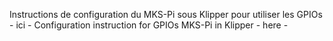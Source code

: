 Instructions de configuration du MKS-Pi sous Klipper pour utiliser les GPIOs  -  ici  -
Configuration instruction for GPIOs MKS-Pi in Klipper  -  here  -